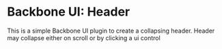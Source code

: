 # Backbone UI: Header

This is a simple Backbone UI plugin to create a collapsing header. 
Header may collapse either on scroll or by clicking a ui control

